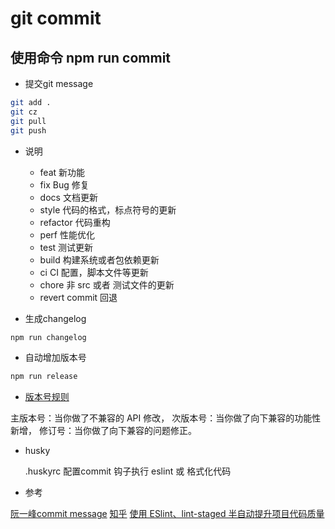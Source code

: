 
# git commit 

## 使用命令 npm run commit

* 提交git message
  
``` bash
git add .
git cz
git pull
git push
```
* 说明
  * feat 新功能
  * fix Bug 修复
  * docs 文档更新
  * style 代码的格式，标点符号的更新
  * refactor 代码重构
  * perf 性能优化
  * test 测试更新
  * build 构建系统或者包依赖更新
  * ci CI 配置，脚本文件等更新
  * chore 非 src 或者 测试文件的更新
  * revert commit 回退

* 生成changelog
  
``` bash
npm run changelog
```

* 自动增加版本号
  
``` bash
npm run release
```

* [版本号规则](https://semver.org/lang/zh-CN/)
  
主版本号：当你做了不兼容的 API 修改，
次版本号：当你做了向下兼容的功能性新增，
修订号：当你做了向下兼容的问题修正。


* husky
  
  .huskyrc 配置commit 钩子执行 eslint 或 格式化代码




* 参考
  
[阮一峰commit message](http://www.ruanyifeng.com/blog/2016/01/commit_message_change_log.html)
[知乎](https://zhuanlan.zhihu.com/p/51894196)
[使用 ESlint、lint-staged 半自动提升项目代码质量](https://www.jianshu.com/p/cdd749c624d9)